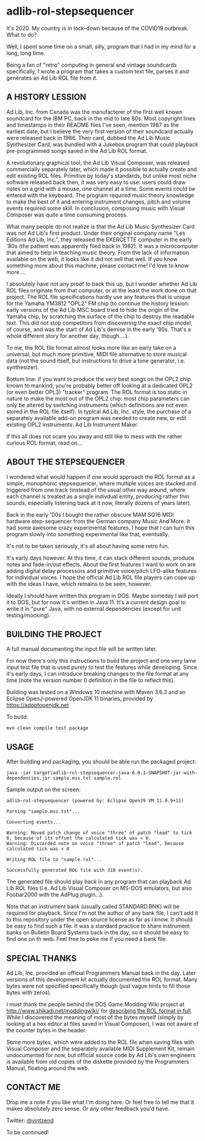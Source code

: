 # adlib-rol-stepsequencer

It's 2020. My country is in lock-down because of the COVID19 outbreak. What to do?

Well, I spent some time on a small, silly, program that I had in my mind for a long, long time.

Being a fan of "retro" computing in general and vintage soundcards specifically, I wrote a program that takes a custom text file, parses it and generates an Ad Lib ROL file from it.

## A HISTORY LESSION

Ad Lib, Inc. from Canada was the manufacterer of the first well known soundcard for the IBM PC, back in the mid to late 80s. Most copyright lines and timestamps in their README files I've seen, mention 1987 as the earliest date, but I believe the very first version of their soundcard actually were released back in 1986. Their card, dubbed the Ad Lib Music Synthesizer Card, was bundled with a Jukebox program that could playback pre-programmed songs saved in the Ad Lib ROL format. 

A revolutionary graphical tool, the Ad Lib Visual Composer, was released commercially separately later, which made it possible to actually create and edit existing ROL files. Primitive by today's standards, but unlike most niche software released back then, it was very easy to use: users could draw notes on a grid with a mouse, one channel at a time. Some events could be entered with the keyboard. The program required music theory knowledge to make the best of it and entering instrument changes, pitch and volume events required some skill. In conclusion, composing music with Visual Composer was quite a time consuming process.

What many people do not realize is that the Ad Lib Music Synthesizer Card was not Ad Lib's first product. Under their original company name "Les Editions Ad Lib, Inc.", they released the EXERCETTE computer in the early '80s (the pattent was apparently filed back in 1982). It was a microcomputer that aimed to help in teaching music theory. From the lack of information available on the web, it looks like it did not sell that well. If you know something more about this machine, please contact me! I'd love to know more....

I absolutely have not any proof to back this up, but I wonder whether Ad Lib ROL files originate from that computer, or at the least the work done on that project. The ROL file specifications hardly use any features that is unique for the Yamaha YM3812 "OPL2" FM chip (to continue the history lession: early versions of the Ad Lib MSC board tried to hide the origin of the Yamaha chip, by scratching the surface of the chip to destroy the readable text. This did not stop competitors from discovering the exact chip model, of course, and was the start of Ad Lib's demise in the early '90s. That's a whole different story for another day, though....).

To me, the ROL file format almost looks more like an early take on a universal, but much more primitive, MIDI file alternative to store musical data (not the sound itself, but instructions to drive a tone generator, i.e. synthesizer).

Bottom line: if you want to produce the very best songs on the OPL2 chip known to mankind, you're probably better off looking at a dedicated OPL2 (or even better OPL3) "tracker" program. The ROL format is too static in nature to make the most out of the OPL2 chip: most chip parameters can only be altered by switching instruments (which definitions are not even stored in the ROL file itself). In typical Ad Lib, Inc. style, the purchase of a separately available add-on program was needed to create new, or edit existing OPL2 instruments: Ad Lib Instrument Maker.

If this all does not scare you away and still like to mess with the rather curious ROL format, read on...

## ABOUT THE STEPSEQUENCER

I wondered what would happen if one would approach the ROL format as a simple, monophonic stepsequencer, where multiple voices are stacked and triggered from one track (instead of the usual other way around, where each channel is treated as a single indivdual entity, producing rather thin sounds, especially listening back at it now, literally dozens of years later).

Back in the early '00s I bought the rather obscure MAM SQ16 MIDI hardware step-sequencer from the German company Music And More. It had some awesome crazy experimental features. I hope that I can turn this program slowly into something experimental like that, eventually.

It's not to be taken seriously, it's all about having some retro fun.

It's early days however. At this time, it can stack different sounds, produce notes and fade-in/out effects. About the first features I want to work on are adding digital delay processors and primitive voice/pitch LFO-alike features for individual voices. I hope the official Ad Lib ROL file players can cope up with the ideas I have, which remains to be seen, however.

Ideally I should have written this program in DOS. Maybe someday I will port it to DOS, but for now it's written in Java 11. It's a current design goal to write it in "pure" Java, with no external dependencies (except for unit testing/mocking).

## BUILDING THE PROJECT

A full manual documenting the input file will be written later. 

For now there's only this instructions to build the project and one very lame input test file that is used purely to test the features while developing. Since it's early days, I can introduce breaking changes to the file format at any time (note the version number 0 definition in the file to reflect this).

Building was tested on a Windows 10 machine with Maven 3.6.3 and an Eclipse OpenJ-powered OpenJDK 11 binaries, provided by https://adoptopenjdk.net

To build:

```
mvn clean compile test package
```

## USAGE

After building and packaging, you should be able run the packaged project:

```
java -jar target\adlib-rol-stepsequencer-java-0.0.1-SNAPSHOT-jar-with-dependencies.jar sample.mss.txt sample.rol
```

Sample output on the screen:

```
adlib-rol-stepsequencer (powered by: Eclipse OpenJ9 VM 11.0.9+11)

Parsing "sample.mss.txt"...

Converting events...

Warning: Moved patch change of voice "three" of patch "lead" to tick 0, because of its offset the calculated tick was < 0.
Warning: Discarded note on voice "three" of patch "lead", because calculated tick was < 0

Writing ROL file to "sample.rol"...

Successfully generated ROL file with 318 event(s).
```

The generated file should play back in any program that can playback Ad Lib ROL files (i.e. Ad Lib Visual Composer on MS-DOS emulators, but also Foobar2000 with the AdPlug plugin...).

Note that an instrument bank (usually called STANDARD.BNK) will be required for playback. Since I'm not the author of any bank file, I can't add it to this repository under the open source license as far as I know. It should be easy to find such a file. It was a standard practice to share instrument banks on Bulletin Board Systems back in the day, so it should be easy to find one on th web. Feel free to poke me if you need a bank file.

## SPECIAL THANKS

Ad Lib, Inc. provided an official Programmers Manual back in the day. Later versions of this development kit actually documented the ROL format. Many bytes were not specified specifically though (just vague hints to fill those bytes with zeros). 

I must thank the people behind the DOS Game Modding Wiki project at http://www.shikadi.net/moddingwiki/ for [describing the ROL format in full](http://www.shikadi.net/moddingwiki/ROL_Format). While I discovered the meaning of most of the bytes myself (simply by looking at a hex editor at files saved in Visual Composer), I was not aware of the counter bytes in the header.

Some more bytes, which were added to the ROL file when saving files with Visual Composer and the separately available MIDI Supplement Kit, remain undocumented for now, but official source code by Ad Lib's own engineers is available from old copies of the diskette provided by the Programmers Manual, floating around the web.

## CONTACT ME

Drop me a note if you like what I'm doing here. Or feel free to tell me that it makes absolutely zero sense. Or any other feedback you'd have.

Twitter: [@vintzend](https://twitter.com/vintzend)

To be continued!
